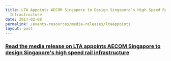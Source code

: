 ```yaml
---
title: LTA Appoints AECOM Singapore to Design Singapore’s High Speed Rail
  Infrastructure
date: 2017-02-08
permalink: /events-resources/media-releases/ltaappoints
layout: post
---
```

<h3 style="color:#124596; font-weight:bold;"><a href="https://www.lta.gov.sg/content/ltagov/en/newsroom/2017/2/2/lta-appoints-aecom-singapore-to-design-singapores-high-speed-rail-infrastructure.html">Read the media release on LTA appoints AECOM Singapore to design Singapore's high speed rail infrastructure</a></h3>